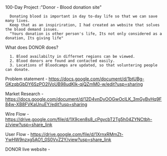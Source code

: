  100-Day Project :"Donor - Blood donation site"
 
      Donating blood is important in day to-day life so that we can save many lives.
      Keep that as an inspiriration, I had created an website that solves the blood demand issues.
      "Yours donation is other person's life, Its not only considered as a donation, Its giving life"
  
 What does DONOR does?
 
      1. Blood availabilty in differnet regions can be viewed.
      2. Blood donors are found and contacted easily.
      3. Locations of Bloodcamps are updated, so that voluntering people can donate. 
      
 Problem statement - https://docs.google.com/document/d/1btUBg-GKzqbGbDY6SzPO2IVoUB98udKlk-qjQZmM0-w/edit?usp=sharing
 
 Market Research - https://docs.google.com/document/d/12D4vnDyOOGwOclLK_3mGyBvHq9F84w-XB8FVKaUnuEY/edit?usp=sharing
 
 Wire Flow - https://drive.google.com/file/d/1X9cen8s8_cPgvcbT2Tg5h04ZYNCtbh-z/view?usp=share_link
 
 User Flow - https://drive.google.com/file/d/1XrnxRMmZt-YwHW9nzxg5AO1_0S0VvZ2Y/view?usp=share_link
 
 DONOR live website - 
